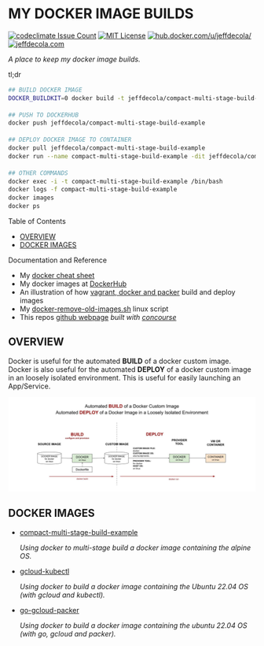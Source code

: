 # MY DOCKER IMAGE BUILDS

[![codeclimate Issue Count](https://codeclimate.com/github/JeffDeCola/my-docker-image-builds/badges/issue_count.svg)](https://codeclimate.com/github/JeffDeCola/my-docker-image-builds/issues)
[![MIT License](http://img.shields.io/:license-mit-blue.svg)](http://jeffdecola.mit-license.org)
[![hub.docker.com/u/jeffdecola/](https://img.shields.io/badge/website-dockerhub-blue)](https://hub.docker.com/u/jeffdecola/)
[![jeffdecola.com](https://img.shields.io/badge/website-jeffdecola.com-blue)](https://jeffdecola.com)

_A place to keep my docker image builds._

tl;dr

```bash
## BUILD DOCKER IMAGE
DOCKER_BUILDKIT=0 docker build -t jeffdecola/compact-multi-stage-build-example .

## PUSH TO DOCKERHUB
docker push jeffdecola/compact-multi-stage-build-example

## DEPLOY DOCKER IMAGE TO CONTAINER
docker pull jeffdecola/compact-multi-stage-build-example
docker run --name compact-multi-stage-build-example -dit jeffdecola/compact-multi-stage-build-example

## OTHER COMMANDS
docker exec -i -t compact-multi-stage-build-example /bin/bash
docker logs -f compact-multi-stage-build-example
docker images
docker ps
```

Table of Contents

* [OVERVIEW](https://github.com/JeffDeCola/my-docker-image-builds#overview)
* [DOCKER IMAGES](https://github.com/JeffDeCola/my-docker-image-builds#docker-images)

Documentation and Reference

* My
  [docker cheat sheet](https://github.com/JeffDeCola/my-cheat-sheets/tree/master/software/operations/orchestration/builds-deployment-containers/docker-cheat-sheet)
* My docker images at
  [DockerHub](https://hub.docker.com/u/jeffdecola/)
* An illustration of how
  [vagrant, docker and packer](https://github.com/JeffDeCola/my-cheat-sheets/tree/master/software/operations/orchestration/builds-deployment-containers/packer-cheat-sheet#vagrant-docker-and-packer)
  build and deploy images
* My
  [docker-remove-old-images.sh](https://github.com/JeffDeCola/my-linux-shell-scripts/tree/master/software/docker-remove-old-images)
  linux script
* This repos
  [github webpage](https://jeffdecola.github.io/my-docker-image-builds/)
  _built with
  [concourse](https://github.com/JeffDeCola/my-docker-image-builds/blob/master/ci-README.md)_

## OVERVIEW

Docker is useful for the automated **BUILD** of a docker custom image.
Docker is also useful for the automated **DEPLOY** of a docker custom image
in an loosely isolated environment. This is useful for easily launching
an App/Service.

![IMAGE - docker-overview - IMAGE](docs/pics/docker-overview.jpg)

## DOCKER IMAGES

* [compact-multi-stage-build-example](https://github.com/JeffDeCola/my-docker-image-builds/blob/master/images/compact-multi-stage-build-example)

  _Using docker to multi-stage build a docker image
  containing the alpine OS._

* [gcloud-kubectl](https://github.com/JeffDeCola/my-docker-image-builds/blob/master/images/gcloud-kubectl)

  _Using docker to build a docker image
  containing the Ubuntu 22.04 OS
  (with gcloud and kubectl)._

* [go-gcloud-packer](https://github.com/JeffDeCola/my-docker-image-builds/blob/master/images/go-gcloud-packer)

  _Using docker to build a docker image
  containing the ubuntu 22.04 OS
  (with go, gcloud and packer)._
